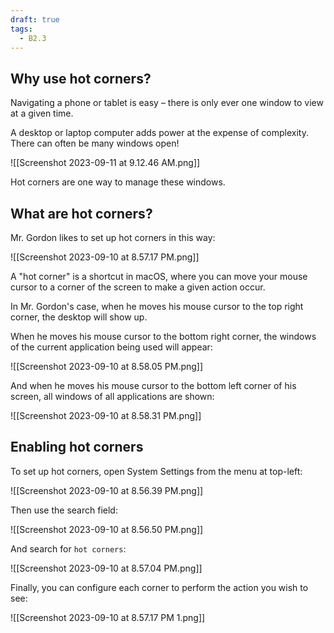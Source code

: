 ```yaml
---
draft: true
tags:
  - B2.3
---
```


## Why use hot corners?

Navigating a phone or tablet is easy – there is only ever one window to view at a given time.

A desktop or laptop computer adds power at the expense of complexity. There can often be many windows open!

![[Screenshot 2023-09-11 at 9.12.46 AM.png]]

Hot corners are one way to manage these windows.

## What are hot corners?

Mr. Gordon likes to set up hot corners in this way:

![[Screenshot 2023-09-10 at 8.57.17 PM.png]]

A "hot corner" is a shortcut in macOS, where you can move your mouse cursor to a corner of the screen to make a given action occur.

In Mr. Gordon's case, when he moves his mouse cursor to the top right corner, the desktop will show up.

When he moves his mouse cursor to the bottom right corner, the windows of the current application being used will appear:

![[Screenshot 2023-09-10 at 8.58.05 PM.png]]

And when he moves his mouse cursor to the bottom left corner of his screen, all windows of all applications are shown:

![[Screenshot 2023-09-10 at 8.58.31 PM.png]]

## Enabling hot corners

To set up hot corners, open System Settings from the menu at top-left: 

![[Screenshot 2023-09-10 at 8.56.39 PM.png]]

Then use the search field:

![[Screenshot 2023-09-10 at 8.56.50 PM.png]]

And search for `hot corners`:

![[Screenshot 2023-09-10 at 8.57.04 PM.png]]

Finally, you can configure each corner to perform the action you wish to see:

![[Screenshot 2023-09-10 at 8.57.17 PM 1.png]]